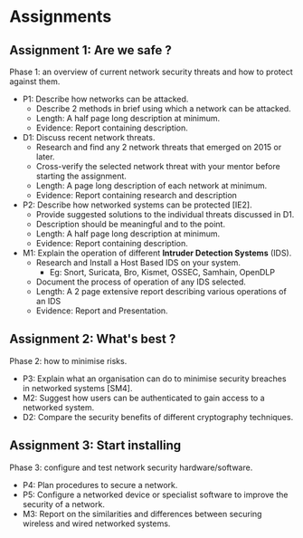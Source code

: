 # Assignments

## Assignment 1: Are we safe ?

Phase 1: an overview of current network security threats and how to protect against them.

* P1: Describe how networks can be attacked.
  * Describe 2 methods in brief using which a network can be attacked.
  * Length: A half page long description at minimum.
  * Evidence: Report containing description.
* D1: Discuss recent network threats.
  * Research and find any 2 network threats that emerged on 2015 or later.
  * Cross-verify the selected network threat with your mentor before starting the assignment.
  * Length: A page long description of each network at minimum.
  * Evidence: Report containing research and description
* P2: Describe how networked systems can be protected [IE2].
  * Provide suggested solutions to the individual threats discussed in D1.
  * Description should be meaningful and to the point.
  * Length: A half page long description at minimum.
  * Evidence: Report containing description.
* M1: Explain the operation of different **Intruder Detection Systems** (IDS).
  * Research and Install a Host Based IDS on your system.
    * Eg: Snort, Suricata, Bro, Kismet, OSSEC, Samhain, OpenDLP
  * Document the process of operation of any IDS selected.
  * Length: A 2 page extensive report describing various operations of an IDS
  * Evidence: Report and Presentation.

## Assignment 2: What's best ?

Phase 2: how to minimise risks.

* P3: Explain what an organisation can do to minimise security breaches in networked systems [SM4].
* M2: Suggest how users can be authenticated to gain access to a networked system.
* D2: Compare the security benefits of different cryptography techniques.

## Assignment 3: Start installing

Phase 3: configure and test network security hardware/software.

* P4: Plan procedures to secure a network.
* P5: Configure a networked device or specialist software to improve the security of a network.
* M3: Report on the similarities and differences between securing wireless and wired networked systems.
